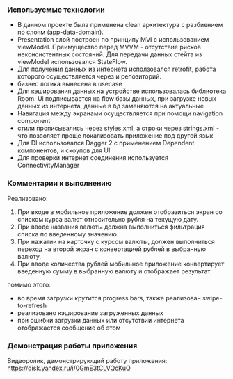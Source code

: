 
### Используемые технологии

- В данном проекте была применена clean архитектура с разбиением по слоям (app-data-domain). 
- Presentation слой построен по принципу MVI с использованием viewModel. Преимущество перед MVVM - отсутствие рисков неконсистентных состояний. Для передачи данных стейта из viewModel использовался StateFlow. 
- Для получения данных из интернета исползовался retrofit, работа которого осуществляется через и репозиторий.
- бизнес логика вынесена в usecase
- Для кэширования данных на устройстве использовалась библиотека Room. Ui подписывается на flow базы данных, при загрузке новых данных из интернета, данные в бд заменяются на актуальные
- Навигация между экранами осуществляется при помощи navigation component 
- стили прописывались через styles.xml, а строки через strings.xml - что позволяет проще локализовать приложение под другой язык
- Для DI использовался Dagger 2 с применением Dependent компонентов, и скоупов для UI
- Для проверки интернет соединения используется ConnectivityManager



### Комментарии к выполнению

Реализовано:
1. При входе в мобильное приложение должен отобразиться экран со списком
курса валют относительно рубля на текущую дату.
2. При вводе названия валюты должна выполниться фильтрация списка по
введенному значению.
3. При нажатии на карточку с курсом валюты, должен выполниться переход на
второй экран с конвертацией рублей в выбранную валюту.
4. При вводе количества рублей мобильное приложение конвертирует введенную
сумму в выбранную валюту и отображает результат.

помимо этого:
- во время загрузки крутится progress bars, также реализован swipe-to-refresh 
- реализовано кэширование загруженных данных
- при ошибки загрузки данных или отсутствии интернета отображается сообщение об этом
 

### Демонстрация работы приложения 

Видеоролик, демонстрирующий работу приложения: https://disk.yandex.ru/i/0GmE3tCLVQcKuQ

